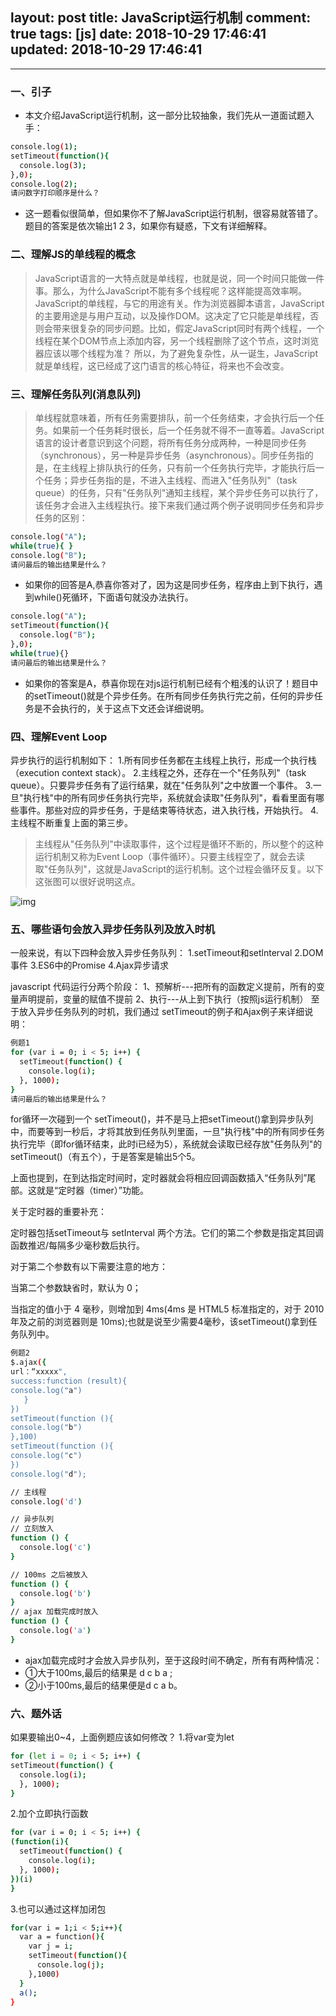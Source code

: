 layout: post
title: JavaScript运行机制
comment: true
tags: [js]
date: 2018-10-29 17:46:41
updated: 2018-10-29 17:46:41
---

------
<!-- more -->
### 一、引子
- 本文介绍JavaScript运行机制，这一部分比较抽象，我们先从一道面试题入手：

```bash
console.log(1);
setTimeout(function(){
  console.log(3);
},0);
console.log(2);
请问数字打印顺序是什么？
```
- 这一题看似很简单，但如果你不了解JavaScript运行机制，很容易就答错了。题目的答案是依次输出1 2 3，如果你有疑惑，下文有详细解释。

### 二、理解JS的单线程的概念

> JavaScript语言的一大特点就是单线程，也就是说，同一个时间只能做一件事。那么，为什么JavaScript不能有多个线程呢？这样能提高效率啊。
JavaScript的单线程，与它的用途有关。作为浏览器脚本语言，JavaScript的主要用途是与用户互动，以及操作DOM。这决定了它只能是单线程，否则会带来很复杂的同步问题。比如，假定JavaScript同时有两个线程，一个线程在某个DOM节点上添加内容，另一个线程删除了这个节点，这时浏览器应该以哪个线程为准？
所以，为了避免复杂性，从一诞生，JavaScript就是单线程，这已经成了这门语言的核心特征，将来也不会改变。

### 三、理解任务队列(消息队列)

> 单线程就意味着，所有任务需要排队，前一个任务结束，才会执行后一个任务。如果前一个任务耗时很长，后一个任务就不得不一直等着。JavaScript语言的设计者意识到这个问题，将所有任务分成两种，一种是同步任务（synchronous），另一种是异步任务（asynchronous）。同步任务指的是，在主线程上排队执行的任务，只有前一个任务执行完毕，才能执行后一个任务；异步任务指的是，不进入主线程、而进入"任务队列"（task queue）的任务，只有"任务队列"通知主线程，某个异步任务可以执行了，该任务才会进入主线程执行。接下来我们通过两个例子说明同步任务和异步任务的区别：

```bash
console.log("A");
while(true){ }
console.log("B");
请问最后的输出结果是什么？
```

- 如果你的回答是A,恭喜你答对了，因为这是同步任务，程序由上到下执行，遇到while()死循环，下面语句就没办法执行。

```bash
console.log("A");
setTimeout(function(){
  console.log("B");
},0);
while(true){}
请问最后的输出结果是什么？
```
- 如果你的答案是A，恭喜你现在对js运行机制已经有个粗浅的认识了！题目中的setTimeout()就是个异步任务。在所有同步任务执行完之前，任何的异步任务是不会执行的，关于这点下文还会详细说明。

### 四、理解Event Loop
异步执行的运行机制如下：
1.所有同步任务都在主线程上执行，形成一个执行栈（execution context stack）。
2.主线程之外，还存在一个"任务队列"（task queue）。只要异步任务有了运行结果，就在"任务队列"之中放置一个事件。
3.一旦"执行栈"中的所有同步任务执行完毕，系统就会读取"任务队列"，看看里面有哪些事件。那些对应的异步任务，于是结束等待状态，进入执行栈，开始执行。
4.主线程不断重复上面的第三步。

> 主线程从"任务队列"中读取事件，这个过程是循环不断的，所以整个的这种运行机制又称为Event Loop（事件循环）。只要主线程空了，就会去读取"任务队列"，这就是JavaScript的运行机制。这个过程会循环反复。以下这张图可以很好说明这点。

![img](http://p8dyokgbm.bkt.clouddn.com/js%E6%89%A7%E8%A1%8C%E9%98%9F%E5%88%97.png)

### 五、哪些语句会放入异步任务队列及放入时机
一般来说，有以下四种会放入异步任务队列：
1.setTimeout和setlnterval
2.DOM事件
3.ES6中的Promise
4.Ajax异步请求

javascript 代码运行分两个阶段：
1、预解析---把所有的函数定义提前，所有的变量声明提前，变量的赋值不提前
2、执行---从上到下执行（按照js运行机制）
至于放入异步任务队列的时机，我们通过 setTimeout的例子和Ajax例子来详细说明：

```bash
例题1
for (var i = 0; i < 5; i++) {
  setTimeout(function() {
    console.log(i);  
  }, 1000);
}
请问最后的输出结果是什么？
```

for循环一次碰到一个 setTimeout()，并不是马上把setTimeout()拿到异步队列中，而要等到一秒后，才将其放到任务队列里面，一旦"执行栈"中的所有同步任务执行完毕（即for循环结束，此时i已经为5），系统就会读取已经存放"任务队列"的setTimeout()（有五个），于是答案是输出5个5。

上面也提到，在到达指定时间时，定时器就会将相应回调函数插入“任务队列”尾部。这就是“定时器（timer）”功能。

关于定时器的重要补充：

定时器包括setTimeout与 setInterval 两个方法。它们的第二个参数是指定其回调函数推迟/每隔多少毫秒数后执行。

对于第二个参数有以下需要注意的地方：

当第二个参数缺省时，默认为 0；

当指定的值小于 4 毫秒，则增加到 4ms(4ms 是 HTML5 标准指定的，对于 2010 年及之前的浏览器则是 10ms);也就是说至少需要4毫秒，该setTimeout()拿到任务队列中。

```bash
例题2
$.ajax({
url：“xxxxx",
success:function (result){
console.log("a")
   }
})
setTimeout(function (){
console.log("b")
},100)
setTimeout(function (){
console.log("c")
})
console.log("d");
```

```bash
// 主线程
console.log('d')

// 异步队列
// 立刻放入
function () {
  console.log('c')
}

// 100ms 之后被放入
function () {
  console.log('b')
}
// ajax 加载完成时放入
function () {
  console.log('a')
}
```
- ajax加载完成时才会放入异步队列，至于这段时间不确定，所有有两种情况：
- ①大于100ms,最后的结果是 d c b a ;
- ②小于100ms,最后的结果便是d c a b。

### 六、题外话
如果要输出0~4，上面例题应该如何修改？
1.将var变为let
```bash
for (let i = 0; i < 5; i++) {
setTimeout(function() {  
  console.log(i);
  }, 1000);
}
```
2.加个立即执行函数
```bash
for (var i = 0; i < 5; i++) {
(function(i){
  setTimeout(function() {  
    console.log(i);
  }, 1000);
})(i)
}
```
3.也可以通过这样加闭包
```bash
for(var i = 1;i < 5;i++){  
  var a = function(){  
    var j = i;    
    setTimeout(function(){  
      console.log(j);  
    },1000)  
  }    
  a();
}
```

